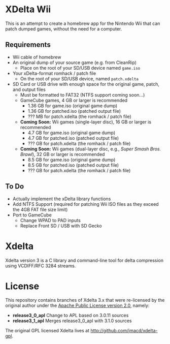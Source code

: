 # XDelta Wii

This is an attempt to create a homebrew app for the Nintendo Wii that can patch dumped games, without the need for a computer.

## Requirements

* Wii cable of homebrew
* An original dump of your source game (e.g. from CleanRip)
	* Place on the root of your SD/USB device named `game.iso`
* Your xDelta-format romhack / patch file
	* On the root of your SD/USB device, named `patch.xdelta`
* SD Card or USB drive with enough space for the original game, patch, and output files
	* Must be formatted to FAT32 (NTFS support coming soon...)
	* GameCube games, 4 GB or larger is recommended
		* 1.36 GB for game.iso (original game dump)
		* 1.36 GB for patched.iso (patched output file)
		* ??? MB for patch.xdelta (the romhack / patch file)
	* __Coming Soon:__ Wii games (single-layer disc), 16 GB or larger is recommended
		* 4.7 GB for game.iso (original game dump)
		* 4.7 GB for patched.iso (patched output file)
		* ??? GB for patch.xdelta (the romhack / patch file)
	* __Coming Soon:__ Wii games (dual-layer disc, e.g., _Super Smash Bros. Brawl_), 32 GB or larger is recommended
		* 8.5 GB for game.iso (original game dump)
		* 8.5 GB for patched.iso (patched output file)
		* ??? GB for patch.xdelta (the romhack / patch file)

## To Do

* Actually implement the xDelta library functions
* Add NTFS Support (required for patching Wii ISO files as they exceed the 4GB FAT file size limit)
* Port to GameCube
	* Change WPAD to PAD inputs
	* Replace Front SD / USB with SD Gecko

# Xdelta

Xdelta version 3 is a C library and command-line tool for delta
compression using VCDIFF/RFC 3284 streams.

# License

This repository contains branches of Xdelta 3.x that were
re-licensed by the original author under the [Apache Public
License version 2.0](http://www.apache.org/licenses/LICENSE-2.0),
namely:

- __release3_0_apl__ Change to APL based on 3.0.11 sources
- __release3_1_apl__ Merges release3_0_apl with 3.1.0 sources

The original GPL licensed Xdelta lives at http://github.com/jmacd/xdelta-gpl.
